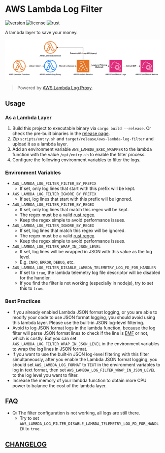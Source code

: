 # AWS Lambda Log Filter

[![version](https://img.shields.io/github/v/tag/DiscreteTom/aws-lambda-log-filter?label=release&style=flat-square)](https://github.com/DiscreteTom/aws-lambda-log-filter/releases/latest)
![license](https://img.shields.io/github/license/DiscreteTom/aws-lambda-log-filter?style=flat-square)
![rust](https://img.shields.io/badge/built_with-rust-DEA584?style=flat-square)

A lambda layer to save your money.

![log-flow](./img/log-flow.png)

> Powered by [AWS Lambda Log Proxy](https://github.com/DiscreteTom/aws-lambda-log-proxy).

## Usage

### As a Lambda Layer

1. Build this project to executable binary via `cargo build --release`. Or check the pre-built binaries in the [release page](https://github.com/DiscreteTom/aws-lambda-log-filter/releases/latest).
2. Zip `scripts/entry.sh` and `target/release/aws-lambda-log-filter` and upload it as a lambda layer.
3. Add an environment variable `AWS_LAMBDA_EXEC_WRAPPER` to the lambda function with the value `/opt/entry.sh` to enable the filter process.
4. Configure the following environment variables to filter the logs.

### Environment Variables

- `AWS_LAMBDA_LOG_FILTER_FILTER_BY_PREFIX`
  - If set, only log lines that start with this prefix will be kept.
- `AWS_LAMBDA_LOG_FILTER_IGNORE_BY_PREFIX`
  - If set, log lines that start with this prefix will be ignored.
- `AWS_LAMBDA_LOG_FILTER_FILTER_BY_REGEX`
  - If set, only log lines that match this regex will be kept.
  - The regex must be a valid [rust regex](https://docs.rs/regex/latest/regex/#syntax).
  - Keep the regex simple to avoid performance issues.
- `AWS_LAMBDA_LOG_FILTER_IGNORE_BY_REGEX`
  - If set, log lines that match this regex will be ignored.
  - The regex must be a valid [rust regex](https://docs.rs/regex/latest/regex/#syntax).
  - Keep the regex simple to avoid performance issues.
- `AWS_LAMBDA_LOG_FILTER_WRAP_IN_JSON_LEVEL`
  - If set, log lines will be wrapped in JSON with this value as the log level.
  - E.g. `INFO`, `ERROR`, `DEBUG`, etc.
- `AWS_LAMBDA_LOG_FILTER_DISABLE_LAMBDA_TELEMETRY_LOG_FD_FOR_HANDLER`
  - If set to `true`, the lambda telemetry log file descriptor will be disabled for the handler.
  - If you find the filter is not working (especially in nodejs), try to set this to `true`.

### Best Practices

- If you already enabled Lambda JSON format logging, or you are able to modify your code to use JSON format logging, you should avoid using this lambda layer. Please use the built-in JSON log-level filtering.
- Avoid to log JSON format logs in the lambda function, because the log filter will parse JSON format lines to check if the line is [EMF](https://docs.aws.amazon.com/AmazonCloudWatch/latest/monitoring/CloudWatch_Embedded_Metric_Format_Specification.html) or not, which is costly. But you can set `AWS_LAMBDA_LOG_FILTER_WRAP_IN_JSON_LEVEL` in the environment variables to wrap the log lines in JSON format.
- If you want to use the built-in JSON log-level filtering with this filter simultaneously, after you enable the Lambda JSON format logging, you should set `AWS_LAMBDA_LOG_FORMAT` to `TEXT` in the environment variables to log in text format, then set `AWS_LAMBDA_LOG_FILTER_WRAP_IN_JSON_LEVEL` to the log level you want to filter.
- Increase the memory of your lambda function to obtain more CPU power to balance the cost of the lambda layer.

## FAQ

- Q: The filter configuration is not working, all logs are still there.
  - Try to set `AWS_LAMBDA_LOG_FILTER_DISABLE_LAMBDA_TELEMETRY_LOG_FD_FOR_HANDLER` to `true`.

## [CHANGELOG](./CHANGELOG.md)
